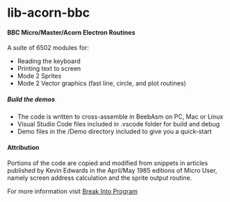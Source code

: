 # lib-acorn-bbc
#### BBC Micro/Master/Acorn Electron Routines
A suite of 6502 modules for:
- Reading the keyboard
- Printing text to screen
- Mode 2 Sprites
- Mode 2 Vector graphics (fast line, circle, and plot routines)

##### Build the demos
- The code is written to cross-assemble in BeebAsm on PC, Mac or Linux
- Visual Studio Code files included in .vscode folder for build and debug
- Demo files in the /Demo directory included to give you a quick-start

#### Attribution
Portions of the code are copied and modified from snippets in articles published by Kevin Edwards in
the April/May 1985 editions of Micro User, namely screen address calculation and the sprite output
routine.

For more information visit [Break Into Program](http://www.breakintoprogram.co.uk/ "Break Into Program")

